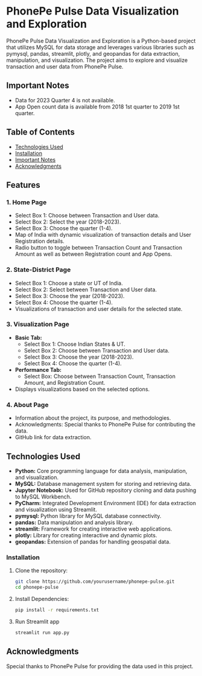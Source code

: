 # PhonePe Pulse Data Visualization and Exploration

PhonePe Pulse Data Visualization and Exploration is a Python-based project that utilizes MySQL for data storage and leverages various libraries such as pymysql, pandas, streamlit, plotly, and geopandas for data extraction, manipulation, and visualization. The project aims to explore and visualize transaction and user data from PhonePe Pulse.

## Important Notes

- Data for 2023 Quarter 4 is not available.
- App Open count data is available from 2018 1st quarter to 2019 1st quarter.

## Table of Contents
- [Technologies Used](#technologies-used)
- [Installation](#installation)
- [Important Notes](#important-notes)
- [Acknowledgments](#acknowledgments)

## Features

### 1. Home Page
   - Select Box 1: Choose between Transaction and User data.
   - Select Box 2: Select the year (2018-2023).
   - Select Box 3: Choose the quarter (1-4).
   - Map of India with dynamic visualization of transaction details and User Registration details.
   - Radio button to toggle between Transaction Count and Transaction Amount as well as between Registration count and App Opens.

### 2. State-District Page
   - Select Box 1: Choose a state or UT of India.
   - Select Box 2: Select between Transaction and User data.
   - Select Box 3: Choose the year (2018-2023).
   - Select Box 4: Choose the quarter (1-4).
   - Visualizations of transaction and user details for the selected state.

### 3. Visualization Page
   - **Basic Tab:**
     - Select Box 1: Choose Indian States & UT.
     - Select Box 2: Choose between Transaction and User data.
     - Select Box 3: Choose the year (2018-2023).
     - Select Box 4: Choose the quarter (1-4).
   - **Performance Tab:**
     - Select Box: Choose between Transaction Count, Transaction Amount, and Registration Count.
   - Displays visualizations based on the selected options.

### 4. About Page
   - Information about the project, its purpose, and methodologies.
   - Acknowledgments: Special thanks to PhonePe Pulse for contributing the data.
   - GitHub link for data extraction.

## Technologies Used

- **Python:** Core programming language for data analysis, manipulation, and visualization.
- **MySQL:** Database management system for storing and retrieving data.
- **Jupyter Notebook:** Used for GitHub repository cloning and data pushing to MySQL Workbench.
- **PyCharm:** Integrated Development Environment (IDE) for data extraction and visualization using Streamlit.
- **pymysql:** Python library for MySQL database connectivity.
- **pandas:** Data manipulation and analysis library.
- **streamlit:** Framework for creating interactive web applications.
- **plotly:** Library for creating interactive and dynamic plots.
- **geopandas:** Extension of pandas for handling geospatial data.

### Installation

1. Clone the repository:
   ```bash
   git clone https://github.com/yourusername/phonepe-pulse.git
   cd phonepe-pulse
2. Install Dependencies:
   ```bash
   pip install -r requirements.txt
3. Run Streamlit app
   ```bash
   streamlit run app.py


## Acknowledgments

Special thanks to PhonePe Pulse for providing the data used in this project.

